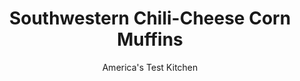 ---
layout: ../../layouts/MarkdownPostLayout.astro
title: Southwestern Chili-Cheese Corn Muffins
author: America's Test Kitchen
pubDate: 2023-03-15
description: "This inventive muffin is sweet, spicy, and crunchy all at once."
image_url: https://res.cloudinary.com/hksqkdlah/image/upload/ar_1:1,c_fill,dpr_2.0,f_auto,fl_lossy.progressive.strip_profile,g_faces:auto,q_auto:low,w_344/6485_sfs-southwestern-chile-cheese-corn-muffin-02-279684
tags: ["Desserts or Baked Goods","Quick Breads","Contest Recipes"]
calories: 2822
protein: 6
carbohydrates: 25
fats: 
fiber: 1
ingredients: ["1 cup (5 ounces), all-purpose flour","1 cup (5 ounces), cornmeal","1/4 cup packed (1¾ ounces), light brown sugar","2 teaspoons, baking powder","1/2 teaspoon, baking soda","1 teaspoon, chili powder","1/8 teaspoon, cayenne pepper","1 teaspoon, salt","1 cup, sour cream","2 large, eggs","4 tablespoons, unsalted butter, melted and cooled slightly","1 cup, frozen corn, thawed","3 , scallions, sliced thin","1/2 , red bell pepper, seeded and chopped fine","1 cup, crumbled goat cheese, room temperature","1 , jalapeno chile, seeded and minced","1/4 , red onion, minced"]
serves: 12
time: "1¼ hours"
instructions: ["For the muffins: Adjust oven rack to middle position and heat oven to 425 degrees. Grease and flour 12-cup muffin tin. Combine flour, cornmeal, sugar, baking powder, baking soda, chili powder, cayenne, and salt in large bowl. Whisk sour cream, eggs, and butter in another bowl until smooth. Stir sour cream mixture into flour mixture until combined, then fold in corn, scallions, and bell pepper.","For the filling: Combine cheese, jalapeno, and onion in bowl. Spoon half of batter into prepared muffin tin, place dollop of cheese mixture in center of batter, and top with remaining batter. Bake until toothpick inserted into center comes out clean, 20 to 25 minutes. Cool in tin for 5 minutes, then carefully transfer to rack. Cool 10 minutes longer. Serve."]
nutrition: ["128 mg Potassium","190 mg Phosphorus","112 mg Calcium","1 mg Iron","16 mg Magnesium","225 mg Sodium","12 g Fat","1 mg Niacin (B3)","3 g Monounsaturated","9 mg Vitamin C","58 mg Cholesterol","7 g Saturated","1 g Fiber","39 µg Folic acid","22 µg Folate (food)","4 g Sugars","5 µg Vitamin K","51 g Water","25 g Carbs","89 µg Folate equivalent (total)","6 g Protein","138 µg Vitamin A","235 kcal Energy","2 g Sugars, added","2822 calories"]
notes: "This recipe combines sweet, crunchy, and spicy all in one muffin."
---